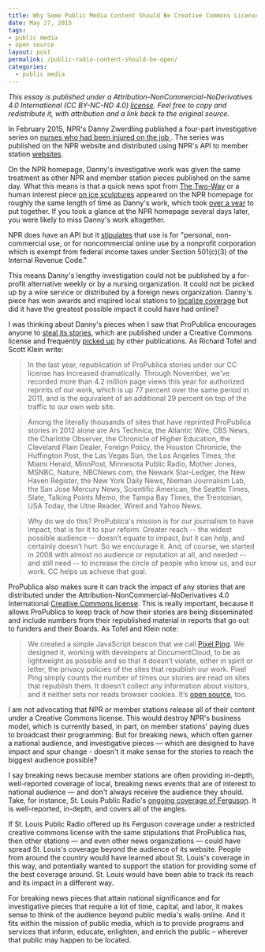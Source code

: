 ```yaml
---
title: Why Some Public Media Content Should Be Creative Commons Licensed
date: May 27, 2015
tags:
- public media
- open source
layout: post
permalink: /public-radio-content-should-be-open/
categories:
  - public media
---
```


*This essay is published under a Attribution-NonCommercial-NoDerivatives 4.0 International (CC BY-NC-ND 4.0) [license](https://creativecommons.org/licenses/by-nc-nd/4.0/). Feel free to copy and redistribute it, with attribution and a link back to the original source.*

In February 2015, NPR's Danny Zwerdling published a four-part investigative series on [nurses who had been injured on the job ](http://www.npr.org/series/385540559/injured-nurses). The series was published on the NPR website and distributed using NPR's API to member station [websites](http://iowapublicradio.org/post/va-hospitals-training-and-technology-reduce-nurses-injuries).

On the NPR homepage, Danny's investigative work was given the same treatment as other NPR and member station pieces published on the same day. What this means is that a quick news spot from [The Two-Way](http://www.npr.org/sections/thetwo-way/) or a human interest piece [on ice sculptures](http://www.npr.org/2015/02/11/385464643/wisconsin-sculptor-rebuilds-after-60-foot-ice-sculpture-collapses) appeared on the NPR homepage for roughly the same length of time as Danny's work, which took [over a year](https://www.facebook.com/NPR/posts/10202459442581038) to put together. If you took a glance at the NPR homepage several days later, you were likely to miss Danny's work altogether.

NPR does have an API but it [stipulates](http://www.npr.org/api/index) that use is for "personal, non-commercial use, or for noncommercial online use by a nonprofit corporation which is exempt from federal income taxes under Section 501(c)(3) of the Internal Revenue Code."

This means Danny's lengthy investigation could not be published by a for-profit alternative weekly or by a nursing organization. It could not be picked up by a wire service or distributed by a foreign news organization. Danny's piece has won awards and inspired local stations to [localize coverage](http://wgbhnews.org/post/health-care-workers-share-your-workplace-injury-story) but did it have the greatest possible impact it could have had online?

I was thinking about Danny's pieces when I saw that ProPublica encourages anyone to [steal its stories](http://www.propublica.org/nerds/item/happy-birthday-creative-commons), which are published under a Creative Commons license and frequently [picked up](http://www.altweeklies.com/aan/creative-commons-ftw-how-alt-weeklies-are-using-propublica-content-for-free/Article?oid=6490956) by other publications. As Richard Tofel and Scott Klein write:

> In the last year, republication of ProPublica stories under our CC license has increased dramatically. Through November, we’ve recorded more than 4.2 million page views this year for authorized reprints of our work, which is up 77 percent over the same period in 2011, and is the equivalent of an additional 29 percent on top of the traffic to our own web site.

> Among the literally thousands of sites that have reprinted ProPublica stories in 2012 alone are Ars Technica, the Atlantic Wire, CBS News, the Charlotte Observer, the Chronicle of Higher Education, the Cleveland Plain Dealer, Foreign Policy, the Houston Chronicle, the Huffington Post, the Las Vegas Sun, the Los Angeles Times, the Miami Herald, MinnPost, Minnesota Public Radio, Mother Jones, MSNBC, Nature, NBCNews.com, the Newark Star-Ledger, the New Haven Register, the New York Daily News, Nieman Journalism Lab, the San Jose Mercury News, Scientific American, the Seattle Times, Slate, Talking Points Memo, the Tampa Bay Times, the Trentonian, USA Today, the Utne Reader, Wired and Yahoo News.

> Why do we do this? ProPublica's mission is for our journalism to have impact, that is for it to spur reform. Greater reach -- the widest possible audience -- doesn’t equate to impact, but it can help, and certainly doesn’t hurt. So we encourage it. And, of course, we started in 2008 with almost no audience or reputation at all, and needed -- and still need -- to increase the circle of people who know us, and our work. CC helps us achieve that goal.

ProPublica also makes sure it can track the impact of any stories that are distributed under the Attribution-NonCommercial-NoDerivatives 4.0 International [Creative Commons license](https://creativecommons.org/licenses/by-nc-nd/4.0/). This is really important, because it allows ProPublica to keep track of how their stories are being disseminated and include numbers from their republished material in reports that go out to funders and their Boards. As Tofel and Klein note:

> We created a simple JavaScript beacon that we call [Pixel Ping](http://www.propublica.org/about/pixelping). We designed it, working with developers at DocumentCloud, to be as lightweight as possible and so that it doesn’t violate, either in spirit or letter, the privacy policies of the sites that republish our work. Pixel Ping simply counts the number of times our stories are read on sites that republish them. It doesn’t collect any information about visitors, and it neither sets nor reads browser cookies. It’s [open source](http://documentcloud.github.io/pixel-ping/), too.

I am not advocating that NPR or member stations release all of their content under a Creative Commons license. This would destroy NPR's business model, which is currently based, in part, on member stations' paying dues to broadcast their programming. But for breaking news, which often garner a national audience, and investigative pieces — which are designed to have impact and spur change - doesn't it make sense for the stories to reach the biggest audience possible?

I say breaking news because member stations are often providing in-depth, well-reported coverage of local, breaking news events that are of interest to national audience — and don't always receive the audience they should. Take, for instance, St. Louis Public Radio's [ongoing coverage of Ferguson](http://apps.stlpublicradio.org/ferguson-project/topic.html). It is well-reported, in-depth, and covers all of the angles.

If St. Louis Public Radio offered up its Ferguson coverage under a restricted creative commons license with the same stipulations that ProPublica has, then other stations — and even other news organizations — could have spread St. Louis's coverage beyond the audience of its website. People from around the country would have learned about St. Louis's coverage in this way, and potentially wanted to support the station for providing some of the best coverage around. St. Louis would have been able to track its reach and its impact in a different way.

For breaking news pieces that attain national significance and for investigative pieces that require a lot of time, capital, and labor, it makes sense to think of the audience beyond public media's walls online. And it fits within the mission of public media, which is to provide programs and services that inform, educate, enlighten, and enrich the public – wherever that public may happen to be located. 




